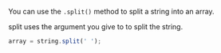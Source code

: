 You can use the `.split()` method to split a string into an array.

split uses the argument you give to to split the string.

```javascript
array = string.split(' ');
```
